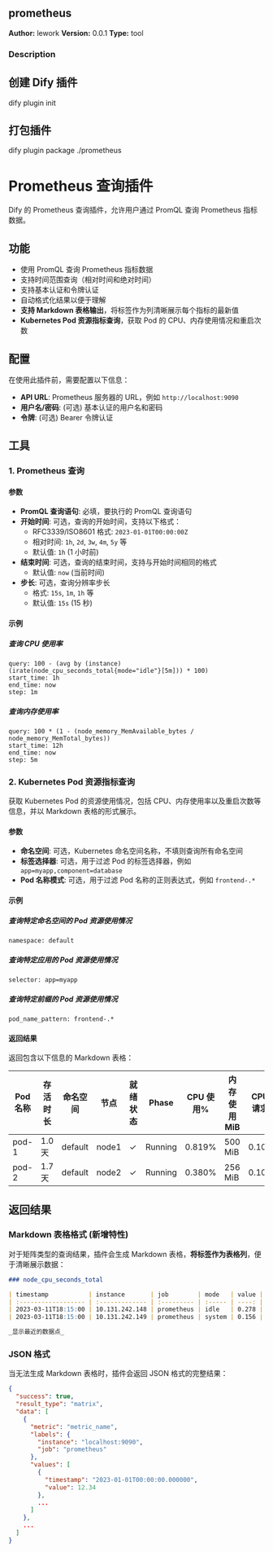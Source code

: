 ## prometheus

**Author:** lework
**Version:** 0.0.1
**Type:** tool

### Description

## 创建 Dify 插件

dify plugin init

## 打包插件

dify plugin package ./prometheus

# Prometheus 查询插件

Dify 的 Prometheus 查询插件，允许用户通过 PromQL 查询 Prometheus 指标数据。

## 功能

- 使用 PromQL 查询 Prometheus 指标数据
- 支持时间范围查询（相对时间和绝对时间）
- 支持基本认证和令牌认证
- 自动格式化结果以便于理解
- **支持 Markdown 表格输出**，将标签作为列清晰展示每个指标的最新值
- **Kubernetes Pod 资源指标查询**，获取 Pod 的 CPU、内存使用情况和重启次数

## 配置

在使用此插件前，需要配置以下信息：

- **API URL**: Prometheus 服务器的 URL，例如 `http://localhost:9090`
- **用户名/密码**: (可选) 基本认证的用户名和密码
- **令牌**: (可选) Bearer 令牌认证

## 工具

### 1. Prometheus 查询

#### 参数

- **PromQL 查询语句**: 必填，要执行的 PromQL 查询语句
- **开始时间**: 可选，查询的开始时间，支持以下格式：
  - RFC3339/ISO8601 格式: `2023-01-01T00:00:00Z`
  - 相对时间: `1h`, `2d`, `3w`, `4m`, `5y` 等
  - 默认值: `1h` (1 小时前)
- **结束时间**: 可选，查询的结束时间，支持与开始时间相同的格式
  - 默认值: `now` (当前时间)
- **步长**: 可选，查询分辨率步长
  - 格式: `15s`, `1m`, `1h` 等
  - 默认值: `15s` (15 秒)

#### 示例

##### 查询 CPU 使用率

```
query: 100 - (avg by (instance) (irate(node_cpu_seconds_total{mode="idle"}[5m])) * 100)
start_time: 1h
end_time: now
step: 1m
```

##### 查询内存使用率

```
query: 100 * (1 - (node_memory_MemAvailable_bytes / node_memory_MemTotal_bytes))
start_time: 12h
end_time: now
step: 5m
```

### 2. Kubernetes Pod 资源指标查询

获取 Kubernetes Pod 的资源使用情况，包括 CPU、内存使用率以及重启次数等信息，并以 Markdown 表格的形式展示。

#### 参数

- **命名空间**: 可选，Kubernetes 命名空间名称，不填则查询所有命名空间
- **标签选择器**: 可选，用于过滤 Pod 的标签选择器，例如 `app=myapp,component=database`
- **Pod 名称模式**: 可选，用于过滤 Pod 名称的正则表达式，例如 `frontend-.*`

#### 示例

##### 查询特定命名空间的 Pod 资源使用情况

```
namespace: default
```

##### 查询特定应用的 Pod 资源使用情况

```
selector: app=myapp
```

##### 查询特定前缀的 Pod 资源使用情况

```
pod_name_pattern: frontend-.*
```

#### 返回结果

返回包含以下信息的 Markdown 表格：

| Pod 名称 | 存活时长 | 命名空间 | 节点  | 就绪状态 | Phase   | CPU 使用% | 内存使用 MiB | CPU 请求 | CPU 限制 | 内存请求 MiB | 内存限制 MiB | 24h 重启次数 |
| -------- | -------- | -------- | ----- | -------- | ------- | --------- | ------------ | -------- | -------- | ------------ | ------------ | ------------ |
| pod-1    | 1.0 天   | default  | node1 | ✓        | Running | 0.819%    | 500 MiB      | 0.100    | 1        | 500 MiB      | 2 GiB        | 0            |
| pod-2    | 1.7 天   | default  | node2 | ✓        | Running | 0.380%    | 256 MiB      | 0.100    | 1        | 256 MiB      | 2 GiB        | 0            |

## 返回结果

### Markdown 表格格式 (新增特性)

对于矩阵类型的查询结果，插件会生成 Markdown 表格，**将标签作为表格列**，便于清晰展示数据：

```markdown
### node_cpu_seconds_total

| timestamp           | instance       | job        | mode   | value |
| :------------------ | :------------- | :--------- | :----- | ----: |
| 2023-03-11T18:15:00 | 10.131.242.148 | prometheus | idle   | 0.278 |
| 2023-03-11T18:15:00 | 10.131.242.149 | prometheus | system | 0.156 |

_显示最近的数据点_
```

### JSON 格式

当无法生成 Markdown 表格时，插件会返回 JSON 格式的完整结果：

```json
{
  "success": true,
  "result_type": "matrix",
  "data": [
    {
      "metric": "metric_name",
      "labels": {
        "instance": "localhost:9090",
        "job": "prometheus"
      },
      "values": [
        {
          "timestamp": "2023-01-01T00:00:00.000000",
          "value": 12.34
        },
        ...
      ]
    },
    ...
  ]
}
```
